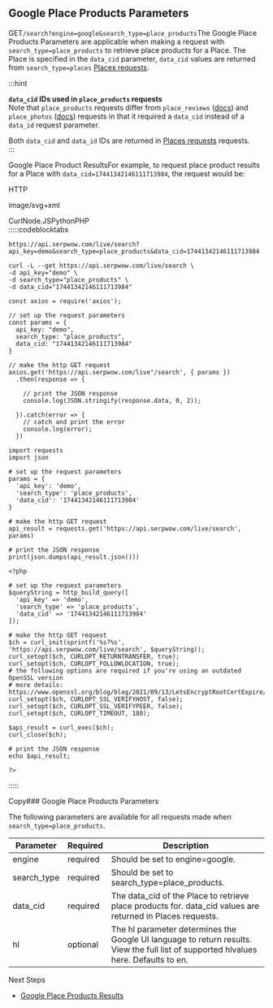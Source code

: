 Google Place Products Parameters
--------------------------------

GET`/search?engine=google&search_type=place_products`The Google Place Products Parameters are applicable when making a request with `search_type=place_products` to retrieve place products for a Place. The Place is specified in the `data_cid` parameter, `data_cid` values are returned from `search_type=places` [Places requests](/docs/search-api/searches/google/places).

  
:::hint



**`data_cid` IDs used in `place_products` requests**  
Note that `place_products` requests differ from `place_reviews` ([docs](/docs/search-api/searches/google/place-reviews)) and `place_photos` ([docs](/docs/search-api/searches/google/place-photos)) requests in that it required a `data_cid` instead of a `data_id` request parameter.  
  
Both `data_cid` and `data_id` IDs are returned in [Places requests](/docs/search-api/searches/google/places) requests.  
:::

![]()Google Place Product ResultsFor example, to request place product results for a Place with `data_cid=17441342146111713984`, the request would be:



HTTP



image/svg+xml
































CurlNode.JSPythonPHP  
:::::codeblocktabs


```
https://api.serpwow.com/live/search?api_key=demo&search_type=place_products&data_cid=17441342146111713984
```

```
curl -L --get https://api.serpwow.com/live/search \
-d api_key="demo" \
-d search_type="place_products" \
-d data_cid="17441342146111713984"
```

```
const axios = require('axios');

// set up the request parameters
const params = {
  api_key: "demo",
  search_type: "place_products",
  data_cid: "17441342146111713984"
}

// make the http GET request
axios.get('https://api.serpwow.com/live"/search', { params })
  .then(response => {

    // print the JSON response
    console.log(JSON.stringify(response.data, 0, 2));

  }).catch(error => {
    // catch and print the error
    console.log(error);
  })
```

```
import requests
import json

# set up the request parameters
params = {
  'api_key': 'demo',
  'search_type': 'place_products',
  'data_cid': '17441342146111713984'
}

# make the http GET request
api_result = requests.get('https://api.serpwow.com/live/search', params)

# print the JSON response
print(json.dumps(api_result.json()))
```

```
<?php
      
# set up the request parameters
$queryString = http_build_query([
  'api_key' => 'demo',
  'search_type' => 'place_products',
  'data_cid' => '17441342146111713984'
]);

# make the http GET request
$ch = curl_init(sprintf('%s?%s', 'https://api.serpwow.com/live/search', $queryString));
curl_setopt($ch, CURLOPT_RETURNTRANSFER, true);
curl_setopt($ch, CURLOPT_FOLLOWLOCATION, true);
# the following options are required if you're using an outdated OpenSSL version
# more details: https://www.openssl.org/blog/blog/2021/09/13/LetsEncryptRootCertExpire/
curl_setopt($ch, CURLOPT_SSL_VERIFYHOST, false);
curl_setopt($ch, CURLOPT_SSL_VERIFYPEER, false);
curl_setopt($ch, CURLOPT_TIMEOUT, 180);

$api_result = curl_exec($ch);
curl_close($ch);

# print the JSON response
echo $api_result;

?>
```
  
:::::

Copy### Google Place Products Parameters

The following parameters are available for all requests made when `search_type=place_products`.

| Parameter | Required | Description |
| --- | --- | --- |
| engine | required | Should be set to engine=google. |
| search\_type | required | Should be set to search\_type=place\_products. |
| data\_cid | required | The data\_cid of the Place to retrieve place products for. data\_cid values are returned in Places requests. |
| hl | optional | The hl parameter determines the Google UI language to return results. View the full list of supported hlvalues here. Defaults to en. |
Next Steps

* [Google Place Products Results](/docs/search-api/results/google/place-products)
